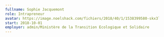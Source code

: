 ```yaml
---
fullname: Sophie Jacquemont
role: Intrapreneur
avatar: https://image.noelshack.com/fichiers/2018/40/1/1538399580-skx3ldpq.jpg
start: 2018-10-01
employer: admin/Ministère de la Transition Ecologique et Solidaire
---
```

